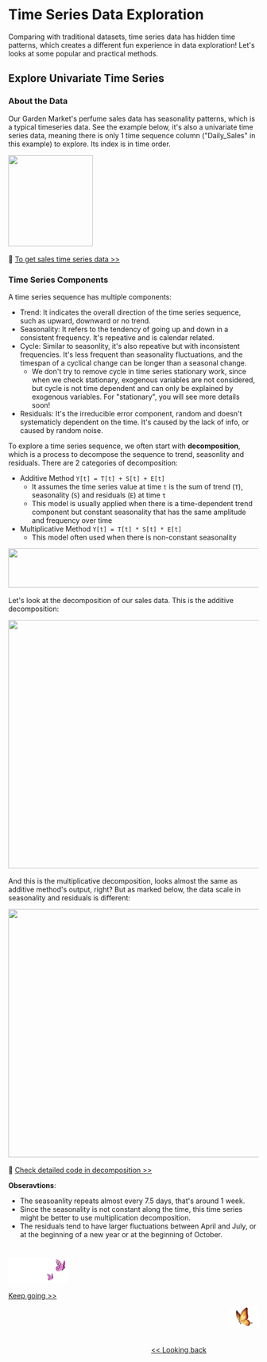 # Time Series Data Exploration

Comparing with traditional datasets, time series data has hidden time patterns, which creates a different fun experience in data exploration! Let's looks at some popular and practical methods.

## Explore Univariate Time Series

### About the Data

Our Garden Market's perfume sales data has seasonality patterns, which is a typical timeseries data. See the example below, it's also a univariate time series data, meaning there is only 1 time sequence column ("Daily_Sales" in this example) to explore. Its index is in time order.

<p align="left">
<img src="https://github.com/lady-h-world/My_Garden/blob/main/images/Garden_Totem_images/data_exploration/ts_sales_exp.png" width="170" height="184" />
</p>

🌻 [To get sales time series data >>][1]


### Time Series Components

A time series sequence has multiple components:
* Trend: It indicates the overall direction of the time series sequence, such as upward, downward or no trend.
* Seasonality: It refers to the tendency of going up and down in a consistent frequency. It's repeative and is calendar related.
* Cycle: Similar to seasonlity, it's also repeative but with inconsistent frequencies. It's less frequent than seasonality fluctuations, and the timespan of a cyclical change can be longer than a seasonal change.
  * We don't try to remove cycle in time series stationary work, since when we check stationary, exogenous variables are not considered, but cycle is not time dependent and can only be explained by exogenous variables. For "stationary", you will see more details soon!
* Residuals: It's the irreducible error component, random and doesn't systematicly dependent on the time. It's caused by the lack of info, or caused by random noise.

To explore a time series sequence, we often start with <b>decomposition</b>, which is a process to decompose the sequence to trend, seasonlity and residuals. There are 2 categories of decomposition:

* Additive Method `Y[t] = T[t] + S[t] + E[t]`
  * It assumes the time series value at time `t` is the sum of trend (`T`), seasonality (`S`) and residuals (`E`) at time `t`
  * This model is usually applied when there is a time-dependent trend component but constant seasonality that has the same amplitude and frequency over time
* Multiplicative Method `Y[t] = T[t] * S[t] * E[t]`
  * This model often used when there is non-constant seasonality

<p align="left">
<img src="https://github.com/lady-h-world/My_Garden/blob/main/images/Garden_Totem_images/notes/trend_cycle.png" width="766" height="79" />
</p>

Let's look at the decomposition of our sales data. This is the additive decomposition:

<p align="left">
<img src="https://github.com/lady-h-world/My_Garden/blob/main/images/Garden_Totem_images/data_exploration/additive_dep.png" width="1116" height="500" />
</p>

And this is the multiplicative decomposition, looks almost the same as additive method's output, right? But as marked below, the data scale in seasonality and residuals is different:

<p align="left">
<img src="https://github.com/lady-h-world/My_Garden/blob/main/images/Garden_Totem_images/data_exploration/multiplicative_decomp.png" width="1116" height="500" />
</p>

🌻 [Check detailed code in decomposition >>][2]

<b>Obseravtions</b>:
* The seasoanlity repeats almost every 7.5 days, that's around 1 week.
* Since the seasonality is not constant along the time, this time series might be better to use multiplication decomposition.
* The residuals tend to have larger fluctuations between April and July, or at the beginning of a new year or at the beginning of October.

#
<p align="left">
<img src="https://github.com/lady-h-world/My_Garden/blob/main/images/follow_us.png" width="120" height="50" />
</p>

[Keep going >>][3]

<p align="right">
<img src="https://github.com/lady-h-world/My_Garden/blob/main/images/going_back.png" width="60" height="44" />
</p>

&nbsp;&nbsp;&nbsp;&nbsp;&nbsp;&nbsp;&nbsp;&nbsp;&nbsp;&nbsp;&nbsp;&nbsp;&nbsp;&nbsp;&nbsp;&nbsp;&nbsp;&nbsp;&nbsp;&nbsp;&nbsp;&nbsp;&nbsp;&nbsp;&nbsp;&nbsp;&nbsp;&nbsp;&nbsp;&nbsp;&nbsp;&nbsp;&nbsp;&nbsp;&nbsp;&nbsp;&nbsp;&nbsp;&nbsp;&nbsp;&nbsp;&nbsp;&nbsp;&nbsp;&nbsp;&nbsp;&nbsp;&nbsp;&nbsp;&nbsp;&nbsp;&nbsp;&nbsp;&nbsp;&nbsp;&nbsp;&nbsp;&nbsp;&nbsp;&nbsp;&nbsp;&nbsp;&nbsp;&nbsp;&nbsp;&nbsp;&nbsp;&nbsp;&nbsp;&nbsp;&nbsp;&nbsp;&nbsp;&nbsp;&nbsp;&nbsp;&nbsp;&nbsp;&nbsp;&nbsp;&nbsp;&nbsp;&nbsp;&nbsp;&nbsp;&nbsp;&nbsp;&nbsp;&nbsp;&nbsp;&nbsp;&nbsp;&nbsp;&nbsp;&nbsp;&nbsp;&nbsp;&nbsp;&nbsp;&nbsp;&nbsp;&nbsp;&nbsp;&nbsp;&nbsp;&nbsp;&nbsp;&nbsp;&nbsp;&nbsp;&nbsp;&nbsp;&nbsp;&nbsp;&nbsp;&nbsp;&nbsp;&nbsp;&nbsp;&nbsp;&nbsp;&nbsp;&nbsp;&nbsp;&nbsp;&nbsp;&nbsp;&nbsp;&nbsp;&nbsp;&nbsp;&nbsp;&nbsp;&nbsp;&nbsp;&nbsp;&nbsp;&nbsp;&nbsp;&nbsp;&nbsp;&nbsp;&nbsp;&nbsp;&nbsp;&nbsp;&nbsp;&nbsp;&nbsp;&nbsp;&nbsp;&nbsp;&nbsp;&nbsp;&nbsp;&nbsp;&nbsp;&nbsp;&nbsp;&nbsp;&nbsp;&nbsp;&nbsp;&nbsp;&nbsp;&nbsp;&nbsp;&nbsp;&nbsp;&nbsp;&nbsp;&nbsp;&nbsp;&nbsp;&nbsp;&nbsp;&nbsp;&nbsp;&nbsp;&nbsp;&nbsp;&nbsp;&nbsp;&nbsp;&nbsp;&nbsp;&nbsp;&nbsp;&nbsp;&nbsp;&nbsp;&nbsp;&nbsp;&nbsp;&nbsp;&nbsp;&nbsp;&nbsp;&nbsp;&nbsp;&nbsp;[<< Looking back][4]
 
[1]:https://github.com/lady-h-world/My_Garden/blob/main/code/crystal_ball/data_collector/generate_sales.ipynb
[2]:https://github.com/lady-h-world/My_Garden/blob/main/code/yinyang/past_ts_exploration.ipynb
[3]:https://github.com/lady-h-world/My_Garden/blob/main/reading_pages/YinYang/ts2.md
[4]:https://github.com/lady-h-world/My_Garden/blob/main/reading_pages/YinYang/garden_totem.md

